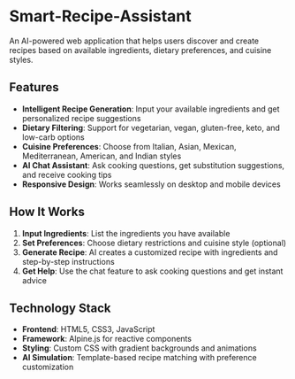 # Smart-Recipe-Assistant
An AI-powered web application that helps users discover and create recipes based on available ingredients, dietary preferences, and cuisine styles.

## Features

- **Intelligent Recipe Generation**: Input your available ingredients and get personalized recipe suggestions
- **Dietary Filtering**: Support for vegetarian, vegan, gluten-free, keto, and low-carb options  
- **Cuisine Preferences**: Choose from Italian, Asian, Mexican, Mediterranean, American, and Indian styles
- **AI Chat Assistant**: Ask cooking questions, get substitution suggestions, and receive cooking tips
- **Responsive Design**: Works seamlessly on desktop and mobile devices

## How It Works

1. **Input Ingredients**: List the ingredients you have available
2. **Set Preferences**: Choose dietary restrictions and cuisine style (optional)
3. **Generate Recipe**: AI creates a customized recipe with ingredients and step-by-step instructions
4. **Get Help**: Use the chat feature to ask cooking questions and get instant advice

## Technology Stack

- **Frontend**: HTML5, CSS3, JavaScript
- **Framework**: Alpine.js for reactive components
- **Styling**: Custom CSS with gradient backgrounds and animations
- **AI Simulation**: Template-based recipe matching with preference customization
